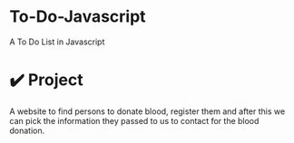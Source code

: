 # To-Do-Javascript
 A To Do List in Javascript
# ✔️ Project
A website to find persons to donate blood, register them and after this we can pick the information they passed to us to contact for the blood donation.
